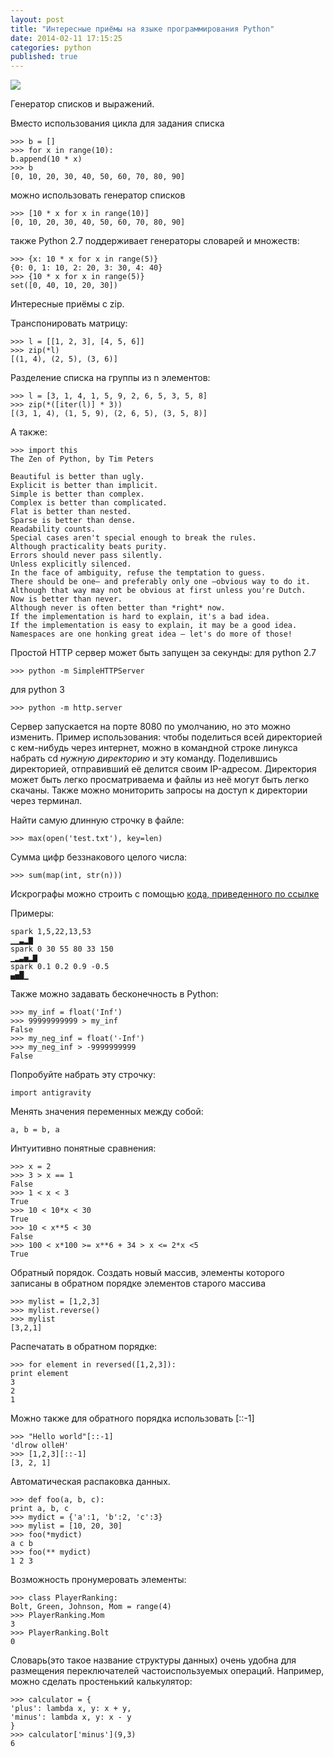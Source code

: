 ```yaml
---
layout: post
title: "Интересные приёмы на языке программирования Python"
date: 2014-02-11 17:15:25
categories: python
published: true
---
```


<img src="https://www.python.org/static/community_logos/python-logo-master-v3-TM.png" class="img-responsive" /><br />

Генератор списков и выражений.

Вместо использования цикла для задания списка

    >>> b = []
    >>> for x in range(10):
    b.append(10 * x)
    >>> b
    [0, 10, 20, 30, 40, 50, 60, 70, 80, 90]

можно использовать генератор списков

    >>> [10 * x for x in range(10)]
    [0, 10, 20, 30, 40, 50, 60, 70, 80, 90]

также Python 2.7 поддерживает генераторы словарей и множеств:

    >>> {x: 10 * x for x in range(5)}
    {0: 0, 1: 10, 2: 20, 3: 30, 4: 40}
    >>> {10 * x for x in range(5)}
    set([0, 40, 10, 20, 30])

Интересные приёмы с zip.

Транспонировать матрицу:

    >>> l = [­[1, 2, 3], [4, 5, 6]]
    >>> zip(*l)
    [(1, 4), (2, 5), (3, 6)]

Разделение списка на группы из n элементов:

    >>> l = [3, 1, 4, 1, 5, 9, 2, 6, 5, 3, 5, 8]
    >>> zip(*([iter(l)] * 3))
    [(3, 1, 4), (1, 5, 9), (2, 6, 5), (3, 5, 8)]

А также:

    >>> import this
    The Zen of Python, by Tim Peters

    Beautiful is better than ugly.
    Explicit is better than implicit.
    Simple is better than complex.
    Complex is better than complicated.
    Flat is better than nested.
    Sparse is better than dense.
    Readability counts.
    Special cases aren't special enough to break the rules.
    Although practicality beats purity.
    Errors should never pass silently.
    Unless explicitly silenced.
    In the face of ambiguity, refuse the temptation to guess.
    There should be one— and preferably only one —obvious way to do it.
    Although that way may not be obvious at first unless you're Dutch.
    Now is better than never.
    Although never is often better than *right* now.
    If the implementation is hard to explain, it's a bad idea.
    If the implementation is easy to explain, it may be a good idea.
    Namespaces are one honking great idea — let's do more of those!

Простой HTTP сервер может быть запущен за секунды:
для python 2.7

    >>> python -m SimpleHTTPServer

для python 3

    >>> python -m http.server

Сервер запускается на порте 8080 по умолчанию, но это можно изменить. Пример использования: чтобы поделиться всей директорией с кем-нибудь через интернет, можно в командной строке линукса набрать cd *нужную директорию* и эту команду. Поделившись директорией, отправивший её делится своим IP-адресом. Директория может быть легко просматриваема и файлы из неё могут быть легко скачаны. Также можно мониторить запросы на доступ к директории через терминал.

Найти самую длинную строчку в файле:

    >>> max(open('test.txt'), key=len)

Сумма цифр беззнакового целого числа:

    >>> sum(map(int, str(n)))

Искрографы можно строить с помощью [кода, приведенного по ссылке](https://gist.github.com/stefanv/1371985)

Примеры:

    spark 1,5,22,13,53
    ▁▁▃▂▇
    spark 0 30 55 80 33 150 
    ▁▂▃▅▂▇
    spark 0.1 0.2 0.9 -0.5
    ▄▅█▁

Также можно задавать бесконечность в Python:

    >>> my_inf = float('Inf')
    >>> 99999999999 > my_inf
    False
    >>> my_neg_inf = float('-Inf')
    >>> my_neg_inf > -9999999999
    False

Попробуйте набрать эту строчку:

    import antigravity

Менять значения переменных между собой:

    a, b = b, a

Интуитивно понятные сравнения:

    >>> x = 2
    >>> 3 > x == 1
    False
    >>> 1 < x < 3
    True
    >>> 10 < 10*x < 30 
    True
    >>> 10 < x**5 < 30 
    False
    >>> 100 < x*100 >= x**6 + 34 > x <= 2*x <5
    True

Обратный порядок.
Создать новый массив, элементы которого записаны в обратном порядке элементов старого массива

    >>> mylist = [1,2,3]
    >>> mylist.reverse()
    >>> mylist
    [3,2,1]

Распечатать в обратном порядке:

    >>> for element in reversed([1,2,3]): 
    print element
    3
    2
    1

Можно также для обратного порядка использовать [::-1]

    >>> "Hello world"[::-1]
    'dlrow olleH'
    >>> [1,2,3][::-1]
    [3, 2, 1]

Автоматическая распаковка данных.

    >>> def foo(a, b, c):
    print a, b, c
    >>> mydict = {'a':1, 'b':2, 'c':3}
    >>> mylist = [10, 20, 30]
    >>> foo(*mydict)
    a c b
    >>> foo(** mydict)
    1 2 3

Возможность пронумеровать элементы:

    >>> class PlayerRanking:
    Bolt, Green, Johnson, Mom = range(4) 
    >>> PlayerRanking.Mom
    3
    >>> PlayerRanking.Bolt
    0

Словарь(это такое название структуры данных) очень удобна для размещения переключателей частоиспользуемых операций. Например, можно сделать простенький калькулятор:

    >>> calculator = {
    'plus': lambda x, y: x + y,
    'minus': lambda x, y: x - y
    }
    >>> calculator['minus'](9,3)
    6
